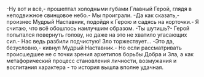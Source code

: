   -Ну вот и всё,- прошептал холодными губами Главный Герой, глядя в неподвижное свинцовое небо.- Мы проиграли.
-Да как сказать,- произнес Мудрый Наставник, подойдя к Герою и садясь на корточки.- Я считаю, что всё обошлось наилучшим образом.
-Ты шутишь?- Герой попытался повернуть голову, но даже на это не хватило угасающих сил.- Нас ведь разбили подчистую! Зло торжествует...
-Это да, безусловно,- кивнул Мудрый Наставник.- Но если рассматривать происшедшее не с точки зрения архетипов борьбы Добра и Зла, а как метафорический процесс становления личности, возмужания и воспитания характера - то история вышла вполне удачная.      
